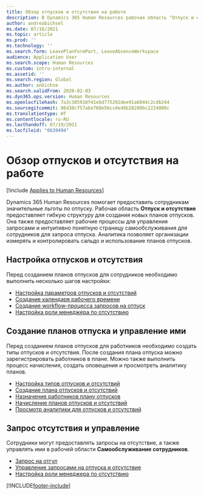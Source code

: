 ```yaml
---
title: Обзор отпусков и отсутствия на работе
description: В Dynamics 365 Human Resources рабочая область "Отпуск и отсутствие" предоставляет гибкую структуру для создания новых планов отпусков. Она также предоставляет рабочие процессы для управления запросами и интуитивно понятную страницу самообслуживания для сотрудников для запроса отпуска.
author: andreabichsel
ms.date: 07/16/2021
ms.topic: article
ms.prod: ''
ms.technology: ''
ms.search.form: LeavePlanFormPart, LeaveAbsenceWorkspace
audience: Application User
ms.search.scope: Human Resources
ms.custom: intro-internal
ms.assetid: ''
ms.search.region: Global
ms.author: anbichse
ms.search.validFrom: 2020-02-03
ms.dyn365.ops.version: Human Resources
ms.openlocfilehash: 7a3c305910f41ebd775292dee91a6044c2cdb244
ms.sourcegitcommit: 86d38cf57abe768e5bccde48b28280bc2224080c
ms.translationtype: HT
ms.contentlocale: ru-RU
ms.lasthandoff: 07/19/2021
ms.locfileid: "6639494"
---
```

# <a name="leave-and-absence-overview"></a>Обзор отпусков и отсутствия на работе

[!include [Applies to Human Resources](../includes/applies-to-hr.md)]

Dynamics 365 Human Resources помогает предоставить сотрудникам значительные льготы по отпуску. Рабочая область **Отпуск и отсутствие** предоставляет гибкую структуру для создания новых планов отпусков. Она также предоставляет рабочие процессы для управления запросами и интуитивно понятную страницу самообслуживания для сотрудников для запроса отпуска. Аналитика позволяет организации измерять и контролировать сальдо и использование планов отпусков.

## <a name="set-up-leave-and-absence"></a>Настройка отпусков и отсутствия

Перед созданием планов отпусков для сотрудников необходимо выполнить несколько шагов настройки:

- [Настройка параметров отпусков и отсутствий](hr-leave-and-absence-parameters.md)
- [Создание календаря рабочего времени](hr-leave-and-absence-working-time-calendar.md)
- [Создание workflow-процесса запросов на отпуск](hr-leave-and-absence-workflow.md)
- [Настройка роли менеджера по отсутствию](hr-configure-absence-manager.md)

## <a name="create-and-manage-leave-plans"></a>Создание планов отпуска и управление ими

Перед созданием планов отпусков для работников необходимо создать типы отпусков и отсутствия. После создания плана отпуска можно зарегистрировать работников в плане. Можно также выполнить процесс начисления, создать оповещения и просмотреть аналитику планов.

- [Настройка типов отпусков и отсутствий](hr-leave-and-absence-types.md)
- [Создание плана отпусков и отсутствий](hr-leave-and-absence-plans.md)
- [Назначение работников плану отпусков](hr-leave-and-absence-enroll.md)
- [Начисление планов отпусков и отсутствий](hr-leave-and-absence-accrue.md)
- [Просмотр аналитики для отпусков и отсутствий](hr-leave-and-absence-analytics.md)

## <a name="request-time-off-and-manage-requests"></a>Запрос отсутствия и управление

Сотрудники могут предоставлять запросы на отсутствие, а также управлять ими в рабочей области **Самообслуживание сотрудников**.

- [Запрос на отгул](hr-employee-self-service-request-time-off.md)
- [Управление запросами на отпуска и отсутствие](hr-employee-self-service-manage-requests.md)
- [Настройка роли менеджера по отсутствию](hr-configure-absence-manager.md)



[!INCLUDE[footer-include](../includes/footer-banner.md)]
